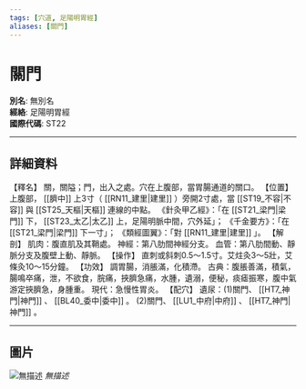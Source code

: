 ```yaml
---
tags: [穴道, 足陽明胃經]
aliases: [關門]
---
```


# 關門

**別名**: 無別名  
**經絡**: 足陽明胃經  
**國際代碼**: ST22  

---

## 詳細資料
【釋名】
關，關隘；門，出入之處。穴在上腹部，當胃腸通道的關口。
【位置】
上腹部， [[臍中]] 上3寸（ [[RN11_建里|建里]] ）旁開2寸處，當 [[ST19_不容|不容]] 與 [[ST25_天樞|天樞]] 連線的中點。
《針灸甲乙經》：「在 [[ST21_梁門|梁門]] 下， [[ST23_太乙|太乙]] 上，足陽明脈中間，穴外延」；
《千金要方》：「在 [[ST21_梁門|梁門]] 下一寸」；
《類經圖翼》：「對 [[RN11_建里|建里]] 」。
【解剖】
肌肉：腹直肌及其鞘處。
神經：第八肋間神經分支。
血管：第八肋間動、靜脈分支及腹壁上動、靜脈。
【操作】
直刺或斜刺0.5～1.5寸。艾炷灸3～5壯，艾條灸10～15分鐘。
【功效】
調胃腸，消脹滿，化積滯。
古典：腹脹善滿，積氣，腸鳴卒痛，泄，不欲食，脘痛，挾臍急痛，水腫，遺溺，便秘，痰瘧振寒，腹中氣游定挾臍急，身腫重。
現代：急慢性胃炎。
【配穴】
遺尿：(1)關門、 [[HT7_神門|神門]] 、 [[BL40_委中|委中]] 。
(2)關門、 [[LU1_中府|中府]] 、 [[HT7_神門|神門]] 。

---

## 圖片
![無描述](https://yibian.hopto.org/pic/shu16/136.gif)
_無描述_

